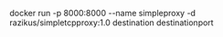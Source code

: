 docker run -p 8000:8000 --name simpleproxy -d razikus/simpletcpproxy:1.0 destination destinationport
